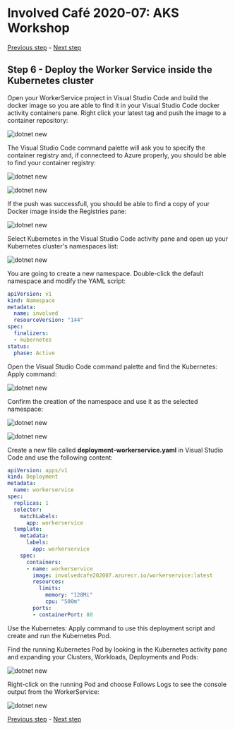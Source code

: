 # Involved Café 2020-07: AKS Workshop

[Previous step](../step-05/README.md) - [Next step](../step-071/README.md)

## Step 6 - Deploy the Worker Service inside the Kubernetes cluster

Open your WorkerService project in Visual Studio Code and build the docker image so you are able to find it in your Visual Studio Code docker activity containers pane. Right click your latest tag and push the image to a container repository:

![dotnet new](sshot-28.png)

The Visual Studio Code command palette will ask you to specify the container registry and, if connecteed to Azure properly, you should be able to find your container registry:

![dotnet new](sshot-29.png)

![dotnet new](sshot-30.png)

If the push was successfull, you should be able to find a copy of your Docker image inside the Registries pane:

![dotnet new](sshot-31.png)

Select Kubernetes in the Visual Studio Code activity pane and open up your Kubernetes cluster's namespaces list:

![dotnet new](sshot-32.png)

You are going to create a new namespace. Double-click the default namespace and modify the YAML script:

```yaml
apiVersion: v1
kind: Namespace
metadata:
  name: involved
  resourceVersion: "144"
spec:
  finalizers:
  - kubernetes
status:
  phase: Active
```

Open the Visual Studio Code command palette and find the Kubernetes: Apply command:

![dotnet new](sshot-33.png)

Confirm the creation of the namespace and use it as the selected namespace:

![dotnet new](sshot-34.png)

![dotnet new](sshot-35.png)

Create a new file called **deployment-workerservice.yaml** in Visual Studio Code and use the following content:

```yaml
apiVersion: apps/v1
kind: Deployment
metadata:
  name: workerservice
spec:
  replicas: 1
  selector:
    matchLabels:
      app: workerservice
  template:
    metadata:
      labels:
        app: workerservice
    spec:
      containers:
      - name: workerservice
        image: involvedcafe202007.azurecr.io/workerservice:latest
        resources:
          limits:
            memory: "128Mi"
            cpu: "500m"
        ports:
        - containerPort: 80
```

Use the Kubernetes: Apply command to use this deployment script and create and run the Kubernetes Pod.

Find the running Kubernetes Pod by looking in the Kubernetes activity pane and expanding your Clusters, Workloads, Deployments and Pods:

![dotnet new](sshot-36.png)

Right-click on the running Pod and choose Follows Logs to see the console output from the WorkerService:

![dotnet new](sshot-37.png)

[Previous step](../step-05/README.md) - [Next step](../step-071/README.md)